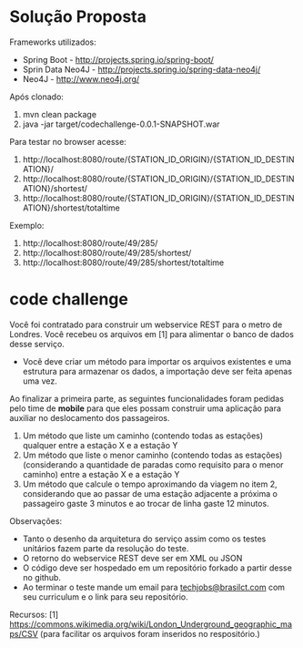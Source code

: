 Solução Proposta
================

Frameworks utilizados:

* Spring Boot - http://projects.spring.io/spring-boot/
* Sprin Data Neo4J - http://projects.spring.io/spring-data-neo4j/
* Neo4J - http://www.neo4j.org/

Após clonado:

1. mvn clean package
2. java -jar target/codechallenge-0.0.1-SNAPSHOT.war

Para testar no browser acesse:

1. http://localhost:8080/route/{STATION_ID_ORIGIN}/{STATION_ID_DESTINATION}/
2. http://localhost:8080/route/{STATION_ID_ORIGIN}/{STATION_ID_DESTINATION}/shortest/
3. http://localhost:8080/route/{STATION_ID_ORIGIN}/{STATION_ID_DESTINATION}/shortest/totaltime

Exemplo:
1. http://localhost:8080/route/49/285/
2. http://localhost:8080/route/49/285/shortest/
3. http://localhost:8080/route/49/285/shortest/totaltime



code challenge
==============

Você foi contratado para construir um webservice REST para o metro de Londres. Você recebeu os arquivos em [1] para alimentar o banco de dados desse serviço. 

* Você deve criar um método para importar os arquivos existentes e uma estrutura para armazenar os dados, a importação deve ser feita apenas uma vez. 

Ao finalizar a primeira parte, as seguintes funcionalidades foram pedidas pelo time de **mobile** para que eles possam construir uma aplicação para auxiliar no deslocamento dos passageiros. 

1. Um método que liste um caminho (contendo todas as estações) qualquer entre a estação X e a estação Y 
2. Um método que liste o menor caminho (contendo todas as estações) (considerando a quantidade de paradas como requisito para o menor caminho) entre a estação X e a estação Y
3. Um método que calcule o tempo aproximando da viagem no item 2, considerando que ao passar de uma estação adjacente a próxima o passageiro gaste 3 minutos e ao trocar de linha gaste 12 minutos. 

Observações: 

* Tanto o desenho da arquitetura do serviço assim como os testes unitários fazem parte da resolução do teste. 
* O retorno do webservice REST deve ser em XML ou JSON 
* O código deve ser hospedado em um repositório forkado a partir desse no github. 
* Ao terminar o teste mande um email para techjobs@brasilct.com com seu curriculum e o link para seu repositório.


Recursos: 
[1] https://commons.wikimedia.org/wiki/London_Underground_geographic_maps/CSV (para facilitar os arquivos foram inseridos no respositório.) 

